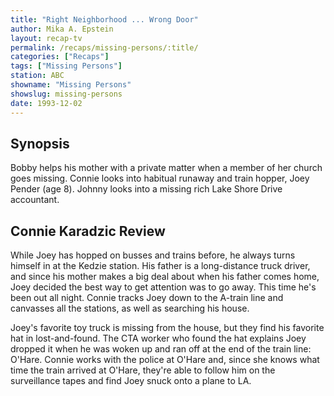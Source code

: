 ```yaml
---
title: "Right Neighborhood ... Wrong Door"
author: Mika A. Epstein
layout: recap-tv
permalink: /recaps/missing-persons/:title/
categories: ["Recaps"]
tags: ["Missing Persons"]
station: ABC
showname: "Missing Persons"
showslug: missing-persons
date: 1993-12-02
---
```

  
## Synopsis

Bobby helps his mother with a private matter when a member of her church goes missing. Connie looks into habitual runaway and train hopper, Joey Pender (age 8). Johnny looks into a missing rich Lake Shore Drive accountant.

## Connie Karadzic Review

While Joey has hopped on busses and trains before, he always turns himself in at the Kedzie station. His father is a long-distance truck driver, and since his mother makes a big deal about when his father comes home, Joey decided the best way to get attention was to go away. This time he's been out all night. Connie tracks Joey down to the A-train line and canvasses all the stations, as well as searching his house.

Joey's favorite toy truck is missing from the house, but they find his favorite hat in lost-and-found. The CTA worker who found the hat explains Joey dropped it when he was woken up and ran off at the end of the train line: O'Hare. Connie works with the police at O'Hare and, since she knows what time the train arrived at O'Hare, they're able to follow him on the surveillance tapes and find Joey snuck onto a plane to LA.

